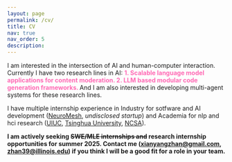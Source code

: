 ```yaml
---
layout: page
permalink: /cv/
title: CV
nav: true
nav_order: 5
description:
---
```

I am interested in the intersection of AI and human-computer interaction. Currently I have two research lines in AI: <span style="color: #FF69B4; font-weight: bold;">1. Scalable language model applications for content moderation. 2. LLM based modular code generation frameworks. </span> And I am also interested in developing multi-agent systems for these research lines.

I have multiple internship experience in Industry for sotfware and AI development ([NeuroMesh](https://www.nmesh.io/), *undisclosed startup*) and Academia for nlp and hci research ([UIUC](https://oncare.cs.illinois.edu/), [Tsinghua University](https://air.tsinghua.edu.cn/en/), [NCSA](https://spin.ncsa.illinois.edu/23-24-academic-year-interns/)).

**I am actively seeking <s>SWE/MLE internships and</s> research internship opportunities for summer 2025. Contact me (xianyangzhan@gmail.com, zhan39@illinois.edu) if you think I will be a good fit for a role in your team.**

<!-- ## Download My CV
You can download my CV in PDF format by clicking the link below:
[Download my CV](../assets/pdf/example_pdf.pdf) -->